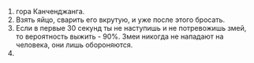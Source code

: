 1.  гора Канченджанга.
2. 	Взять яйцо, сварить его вкрутую, и уже после этого бросать.
3. 	Если в первые 30 секунд ты не наступишь и не потревожишь змей, то вероятность выжить - 90%. Змеи никогда не нападают на человека, они лишь обороняются.
4. 	